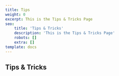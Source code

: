 ```yaml
---
title: Tips
weight: 0
excerpt: This is the Tips & Tricks Page
seo:
    title: 'Tips & Tricks'
    description: 'This is the Tips & Tricks Page'
    robots: []
    extra: []
template: docs
---
```



## Tips & Tricks
